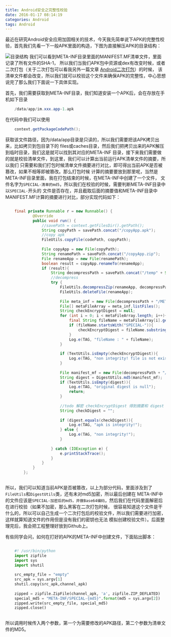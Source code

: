 ```yaml
---
title: Android安全之完整性校验
date: 2016-01-17 08:14:19
categories: Android
tags: Android
---
```

最近在研究Android安全应用加固相关的技术，今天我先简单说下APK的完整性校验，首先我们先看一下一般APK里面的构造，下图为直接解压APK的目录结构：
<!--more-->
![目录结构](/images/android-integrity-01-20160120.png)
我们可以看到META-INF目录里面的MANIFEST.MF清单文件，里面记录了所有文件的SHA-1，
所以我们当我们APK包中资源或dex有改变时候，或者二次打包（关于二次打包可以看我另外一篇文章
[Android二次打包](/2016/01/20/android-secondary-build/)）的时候，
该清单文件都会改变，所以我们就可以校验这个文件来确保APK的完整性，中心思想说完了那么我们下面说一下具体实现。

首先，我们需要获取到META-INF目录，我们知道安装一个APK后，会在存放在手机如下目录
```java
    /data/app/im.xxx.app-1.apk
```
在代码中我们可以使用
```java
    context.getPackageCodePath();
```
获取该文件路径，因为/data/app目录是只读的，所以我们需要把该APK拷贝出来，比如拷贝到包目录下的
files或caches目录，然后我们把拷贝出来的APK解压到临时目录，我们这是就可以找到其对应的META-INF
目录，接下来我们需要做的就是校验清单文件，到这里，我们可以计算出当前运行APK清单文件的摘要，所以我们
只需要和我们打包时候清单文件摘要进行对比，即可得出当前APK是否被篡改，如果不相等即被篡改。那么打包时候
计算的摘要要放到那里呢，当然是META-INF目录里面，我在打包结束的时候，在META-INF中创建了一个文件，
文件名字为`SPECIAL-清单的md5`，所以我们在校验的时候，需要判断META-INF目录中以`SPECIAL-`开头的
文件是否存在，并且截取后面的摘要值和META-INF目录中MANIFEST.MF计算的摘要进行对比，部分实现代码如下：
```java

    final private Runnable r = new Runnable() {
            @Override
            public void run() {
                //savePath = context.getFilesDir().getPath();
                String copyPath = savePath.concat("/copyApp.apk");
                //copy apk
                FileUtils.copyFile(codePath, copyPath);
    
                File copyApp = new File(copyPath);
                String renamePath = savePath.concat("/copyApp.zip");
                File renameApp = new File(renamePath);
                boolean result = copyApp.renameTo(renameApp);
                if (result){
                    String decompressPath = savePath.concat("/temp" + System.currentTimeMillis());
                    //decompress
                    try {
                        FileUtils.decompressZip(renameApp, decompressPath);
                        FileUtils.deleteFile(renameApp);
    
                        File meta_inf = new File(decompressPath + "/META-INF");
                        File[] metaFileArray = meta_inf.listFiles();
                        String checkEncryptDigest = null;
                        for (int i = 0; i < metaFileArray.length; i++){
                            final String fileName = metaFileArray[i].getName();
                            if (fileName.startsWith("SPECIAL-")){
                                checkEncryptDigest = fileName.substring(8);
                            }
                            Log.e(TAG, "fileName : " + fileName);
                        }
    
                        if (TextUtils.isEmpty(checkEncryptDigest)){
                            Log.e(TAG, "non integrity! file is not exists");
                        }
    
                        File manifest_mf = new File(decompressPath + "/META-INF/MANIFEST.MF");
                        String digest = DigestUtils.md5(manifest_mf);
                        if (TextUtils.isEmpty(digest)){
                            Log.e(TAG, "original digest is null");
                            return;
                        }
    
                        //todo 解密 checkEncryptDigest 得到摘要和 digest 进行比较
                        String checkDigest = "";
    
                        if (digest.equals(checkDigest)){
                            Log.e(TAG, "apk is integrity!");
                        } else {
                            Log.e(TAG, "non integrity!");
                        }
    
                    } catch (IOException e) {
                        e.printStackTrace();
                    }
                }
            }
        };
        
```

所以，我们可以知道当前APK是否被篡改，以上为部分代码，里面涉及到了`FileUtils`和`DigestUtils`类，还有未对md5加密，所以最后创建在
META-INF中的文件应该是`SPECIAL-加密后的md5，并做Base64编码`，然后我们在代码里面解密后在进行校验（如果不加密，那么黑客在二次打包时候，
很容易知道这个文件是干什么的，所以可以自己生成一个二次打包后的校验文件，所以我们需要进行加密，这样就算知道文件的作用但是没有我们的密钥也无法
模拟创建校验文件）。后面整理完后，我会把工程整理好放到Github上。

有些同学会问，如何在打好的APK的META-INF中创建文件，下面贴出脚本：
```python

    #! /usr/bin/python
    import zipfile
    import sys
    import shutil
    
    src_empty_file = "empty"
    src_apk = sys.argv[1]
    shutil.copy(src_apk,channel_apk)
    
    zipped = zipfile.ZipFile(channel_apk, 'a', zipfile.ZIP_DEFLATED)
    special_md5 = "META-INF/SPECIAL-{md5}".format(md5 = sys.argv[2])
    zipped.write(src_empty_file, special_md5)
    zipped.close()
    
```
所以调用时候传入两个参数，第一个为需要修改的APK路径，第二个参数为清单文件的MD5。
